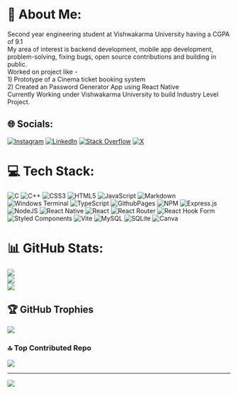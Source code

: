 # 💫 About Me:
Second year engineering student at Vishwakarma University having a CGPA of 9.1<br>My area of interest is backend development, mobile app development, problem-solving, fixing bugs, open source contributions and building in public.<br>Worked on project like -<br>1) Prototype of a Cinema ticket booking system<br>2) Created an Password Generator App using React Native<br>Currently Working under Vishwakarma University to build Industry Level Project.


## 🌐 Socials:
[![Instagram](https://img.shields.io/badge/Instagram-%23E4405F.svg?logo=Instagram&logoColor=white)](https://instagram.com/hardik_chawhan_10) [![LinkedIn](https://img.shields.io/badge/LinkedIn-%230077B5.svg?logo=linkedin&logoColor=white)](https://linkedin.com/in/hardikchawhan) [![Stack Overflow](https://img.shields.io/badge/-Stackoverflow-FE7A16?logo=stack-overflow&logoColor=white)](https://stackoverflow.com/users/hardik-chawhan) [![X](https://img.shields.io/badge/X-black.svg?logo=X&logoColor=white)](https://x.com/ChawhanHardik) 

# 💻 Tech Stack:
![C](https://img.shields.io/badge/c-%2300599C.svg?style=flat&logo=c&logoColor=white) ![C++](https://img.shields.io/badge/c++-%2300599C.svg?style=flat&logo=c%2B%2B&logoColor=white) ![CSS3](https://img.shields.io/badge/css3-%231572B6.svg?style=flat&logo=css3&logoColor=white) ![HTML5](https://img.shields.io/badge/html5-%23E34F26.svg?style=flat&logo=html5&logoColor=white) ![JavaScript](https://img.shields.io/badge/javascript-%23323330.svg?style=flat&logo=javascript&logoColor=%23F7DF1E) ![Markdown](https://img.shields.io/badge/markdown-%23000000.svg?style=flat&logo=markdown&logoColor=white) ![Windows Terminal](https://img.shields.io/badge/Windows%20Terminal-%234D4D4D.svg?style=flat&logo=windows-terminal&logoColor=white) ![TypeScript](https://img.shields.io/badge/typescript-%23007ACC.svg?style=flat&logo=typescript&logoColor=white) ![GithubPages](https://img.shields.io/badge/github%20pages-121013?style=flat&logo=github&logoColor=white) ![NPM](https://img.shields.io/badge/NPM-%23CB3837.svg?style=flat&logo=npm&logoColor=white) ![Express.js](https://img.shields.io/badge/express.js-%23404d59.svg?style=flat&logo=express&logoColor=%2361DAFB) ![NodeJS](https://img.shields.io/badge/node.js-6DA55F?style=flat&logo=node.js&logoColor=white) ![React Native](https://img.shields.io/badge/react_native-%2320232a.svg?style=flat&logo=react&logoColor=%2361DAFB) ![React](https://img.shields.io/badge/react-%2320232a.svg?style=flat&logo=react&logoColor=%2361DAFB) ![React Router](https://img.shields.io/badge/React_Router-CA4245?style=flat&logo=react-router&logoColor=white) ![React Hook Form](https://img.shields.io/badge/React%20Hook%20Form-%23EC5990.svg?style=flat&logo=reacthookform&logoColor=white) ![Styled Components](https://img.shields.io/badge/styled--components-DB7093?style=flat&logo=styled-components&logoColor=white) ![Vite](https://img.shields.io/badge/vite-%23646CFF.svg?style=flat&logo=vite&logoColor=white) ![MySQL](https://img.shields.io/badge/mysql-4479A1.svg?style=flat&logo=mysql&logoColor=white) ![SQLite](https://img.shields.io/badge/sqlite-%2307405e.svg?style=flat&logo=sqlite&logoColor=white) ![Canva](https://img.shields.io/badge/Canva-%2300C4CC.svg?style=flat&logo=Canva&logoColor=white)
# 📊 GitHub Stats:
![](https://github-readme-stats.vercel.app/api?username=HardikChawhan&theme=aura&hide_border=false&include_all_commits=false&count_private=false)<br/>
![](https://github-readme-streak-stats.herokuapp.com/?user=HardikChawhan&theme=aura&hide_border=false)<br/>
![](https://github-readme-stats.vercel.app/api/top-langs/?username=HardikChawhan&theme=aura&hide_border=false&include_all_commits=false&count_private=false&layout=compact)

## 🏆 GitHub Trophies
![](https://github-profile-trophy.vercel.app/?username=HardikChawhan&theme=radical&no-frame=false&no-bg=true&margin-w=4)

### 🔝 Top Contributed Repo
![](https://github-contributor-stats.vercel.app/api?username=HardikChawhan&limit=5&theme=aura&combine_all_yearly_contributions=true)

---
[![](https://visitcount.itsvg.in/api?id=HardikChawhan&icon=0&color=1)](https://visitcount.itsvg.in)

<!-- Proudly created with GPRM ( https://gprm.itsvg.in ) -->
